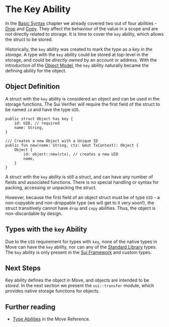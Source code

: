 # The Key Ability

In the [Basic Syntax](./../move-basics) chapter we already covered two out of four abilities -
[Drop](./../move-basics/drop-ability.md) and [Copy](./../move-basics/copy-ability.md). They affect the behaviour of the value in a
scope and are not directly related to storage. It is time to cover the `key` ability, which allows
the struct to be stored.

Historically, the `key` ability was created to mark the type as a _key in the storage_. A type with
the `key` ability could be stored at top-level in the storage, and could be _directly owned_ by an
account or address. With the introduction of the [Object Model](./../object), the `key` ability
naturally became the defining ability for the object.

<!-- TODO: What is Sui Verifier - link, later -->

## Object Definition

A struct with the `key` ability is considered an object and can be used in the storage functions.
The Sui Verifier will require the first field of the struct to be named `id` and have the type
`UID`.

```move
public struct Object has key {
    id: UID, // required
    name: String,
}

/// Creates a new Object with a Unique ID
public fun new(name: String, ctx: &mut TxContext): Object {
    Object {
        id: object::new(ctx), // creates a new UID
        name,
    }
}
```

A struct with the `key` ability is still a struct, and can have any number of fields and associated
functions. There is no special handling or syntax for packing, accessing or unpacking the struct.

However, because the first field of an object struct must be of type `UID` - a non-copyable and
non-droppable type (we will get to it very soon!), the struct transitively cannot have `drop` and
`copy` abilities. Thus, the object is non-discardable by design.

<!-- ## Asset Definition

In the context of the [Object Model](./../object/digital-assets.md), an object with the `key` ability can be considered an asset. It is non-discardable, unique, and can be *owned*.
 -->

## Types with the `key` Ability

Due to the `UID` requirement for types with `key`, none of the native types in Move can have the
`key` ability, nor can any of the [Standard Library](./../move-basics/standard-library.md) types.
The `key` ability is only present in the [Sui Framework](./../programmability/sui-framework.md) and
custom types.

## Next Steps

Key ability defines the object in Move, and objects are intended to be _stored_. In the next section
we present the `sui::transfer` module, which provides native storage functions for objects.

## Further reading

- [Type Abilities](/reference/abilities.html) in the Move Reference.
